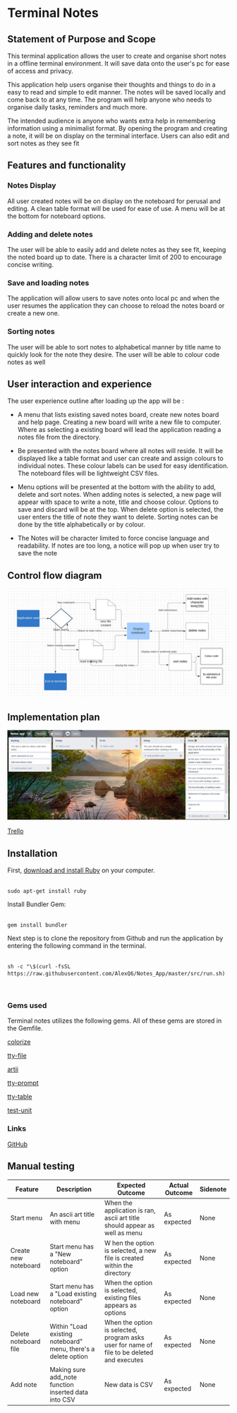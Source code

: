# Terminal Notes

  

## Statement of Purpose and Scope


This terminal application allows the user to create and organise short notes in a offline terminal environment. It will save data onto the user's pc for ease of access and privacy.

This application help users organise their thoughts and things to do in a easy to read and simple to edit manner. The notes will be saved locally and come back to at any time. The program will help anyone who needs to organise daily tasks, reminders and much more.

The intended audience is anyone who wants extra help in remembering information using a minimalist format. By opening the program and creating a note, it will be on display on the terminal interface. Users can also edit and sort notes as they see fit

## Features and functionality

### Notes Display

All user created notes will be on display on the noteboard for perusal and editing. A clean table format will be used for ease of use. A menu will be at the bottom for noteboard options.

### Adding and delete notes

The user will be able to easily add and delete notes as they see fit, keeping the noted board up to date. There is a character limit of 200 to encourage concise writing.

  
### Save and loading notes

The application will allow users to save notes onto local pc and when the user resumes the application they can choose to reload the notes board or create a new one.

### Sorting notes

The user will be able to sort notes to alphabetical manner by title name to quickly look for the note they desire. The user will be able to colour code notes as well

  
## User interaction and experience
 

The user experience outline after loading up the app will be :

- A menu that lists existing saved notes board, create new notes board and help page. Creating a new board will write a new file to computer. Where as selecting a existing board will lead the application reading a notes file from the directory.

- Be presented with the notes board where all notes will reside. It will be displayed like a table format and user can create and assign colours to individual notes. These colour labels can be used for easy identification. The noteboard files will be lightweight CSV files.


- Menu options will be presented at the bottom with the ability to add, delete and sort notes. When adding notes is selected, a new page will appear with space to write a note, title and choose colour. Options to save and discard will be at the top. When delete option is selected, the user enters the title of note they want to delete. Sorting notes can be done by the title alphabetically or by colour.

- The Notes will be character limited to force concise language and readability. If notes are too long, a notice will pop up when user try to save the note

## Control flow diagram

![Image](./docs/control_flow.JPG)

  
## Implementation plan

![Trello](./docs/Trello.JPG)

[Trello](https://trello.com/b/MtACGzWI/notesapp)


## Installation

First, [download and install Ruby](https://www.ruby-lang.org/en/documentation/installation/) on your computer.

```

sudo apt-get install ruby

```

Install Bundler Gem:

```

gem install bundler

```

Next step is to clone the repository from Github and run the application by entering the following command in the terminal.


```

sh -c "\$(curl -fsSL https://raw.githubusercontent.com/AlexQ6/Notes_App/master/src/run.sh)

  
```

### Gems used

Terminal notes utilizes the following gems. All of these gems are stored in the Gemfile.

[colorize](https://rdoc.info/github/fazibear/colorize)

[tty-file](https://github.com/piotrmurach/tty-file)

[artii](https://github.com/miketierney/artii)

[tty-prompt](https://www.rubydoc.info/gems/tty-prompt)

[tty-table](https://github.com/piotrmurach/tty-table)

[test-unit](https://www.rubydoc.info/gems/test-unit/3.1.8)


### Links

[GitHub](https://github.com/AlexQ333/Notes_App)

## Manual testing

| Feature | Description | Expected Outcome | Actual Outcome | Sidenote |
| ------ | ------ | ------- | ------- | ------ |
| Start menu | An ascii art title with menu | When the application is ran, ascii art title should appear as well as menu | As expected | None 
| Create new noteboard | Start menu has a "New noteboard" option |W hen the option is selected, a new file is created within the directory | As expected | None 
| Load new noteboard | Start menu has a "Load existing noteboard" option | When the option is selected, existing files appears as options | As expected | None 
| Delete noteboard file | Within "Load existing noteboard" menu, there's a delete option | When the option is selected, program asks user for name of file to be deleted and executes | As expected | None  
| Add note | Making sure add_note function inserted data into CSV | New data is CSV | As expected | None 





